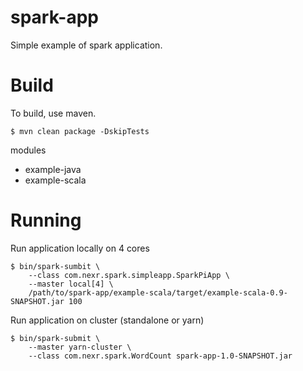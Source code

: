 spark-app
=========
Simple example of spark application.

# Build

To build, use maven.

	$ mvn clean package -DskipTests

modules
* example-java
* example-scala

# Running

Run application locally on 4 cores

```
$ bin/spark-sumbit \
    --class com.nexr.spark.simpleapp.SparkPiApp \
    --master local[4] \
    /path/to/spark-app/example-scala/target/example-scala-0.9-SNAPSHOT.jar 100
```
Run application on cluster (standalone or yarn)

```
$ bin/spark-submit \
    --master yarn-cluster \
    --class com.nexr.spark.WordCount spark-app-1.0-SNAPSHOT.jar
```


